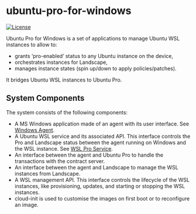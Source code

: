 # ubuntu-pro-for-windows

[![License](https://img.shields.io/badge/License-GPL3.0-blue.svg)](https://github.com/canonical/ubuntu-pro-for-windows/blob/main/LICENSE)

Ubuntu Pro for Windows is a set of applications to manage Ubuntu WSL instances to allow to:

* grants ‘pro-enabled’ status to any Ubuntu instance on the device,
* orchestrates instances for Landscape,
* manages instance states (spin up/down to apply policies/patches).

It bridges Ubuntu WSL instances to Ubuntu Pro.

## System Components

The system consists of the following components:

* A MS Windows application made of an agent with its user interface. See [Windows Agent](windows-agent/README.md).
* A Ubuntu WSL service and its associated API. This interface controls the Pro and Landscape status between the agent running on Windows and the WSL instance. See [WSL Pro Service](wsl-pro-service/README.md).
* An interface between the agent and Ubuntu Pro to handle the transactions with the contract server.
* An interface between the agent and Landscape to manage the WSL instances from Landscape.
* A WSL management API. This interface controls the lifecycle of the WSL instances, like provisioning, updates, and starting or stopping the WSL instances.
* cloud-init is used to customise the images on first boot or to reconfigure an image.
